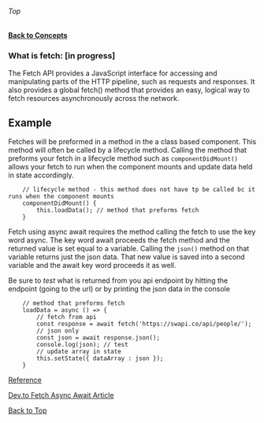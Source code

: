 ###### Top
#### [Back to Concepts](README.md)

### What is fetch: [in progress]
The Fetch API provides a JavaScript interface for accessing and manipulating parts of the HTTP pipeline, such as requests and responses. It also provides a global fetch() method that provides an easy, logical way to fetch resources asynchronously across the network.

## Example 
Fetches will be preformed in a method in the a class based component. This method will often be called by a lifecycle method. Calling the method that preforms your fetch in a lifecycle method such as `componentDidMount()` allows your fetch to run when the component mounts and update data held in state accordingly.
```JSX
    // lifecycle method - this method does not have tp be called bc it runs when the component mounts
    componentDidMount() {
        this.loadData(); // method that preforms fetch
    }
```
Fetch using async await requires the method calling the fetch to use the key word async. The key word await proceeds the fetch method and the returned value is set equal to a variable. Calling the `json()` method on that variable returns just the json data. That new value is saved into a second variable and the await key word proceeds it as well.

Be sure to *test* what is returned from you api endpoint by hitting the endpoint (going to the url) or by printing the json data in the console
```JSX
    // method that preforms fetch
    loadData = async () => {
        // fetch from api
        const response = await fetch('https://swapi.co/api/people/');
        // json only
        const json = await response.json();
        console.log(json); // test
        // update array in state
        this.setState({ dataArray : json });
    }
```
[Reference](https://developer.mozilla.org/en-US/docs/Web/API/Fetch_API/Using_Fetch)

[Dev.to Fetch Async Await Article](https://dev.to/shoupn/javascript-fetch-api-and-using-asyncawait-47mp)

[Back to Top](#Top)